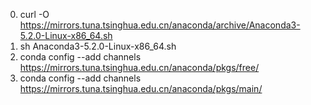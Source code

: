0. curl -O https://mirrors.tuna.tsinghua.edu.cn/anaconda/archive/Anaconda3-5.2.0-Linux-x86_64.sh
0. sh Anaconda3-5.2.0-Linux-x86_64.sh
0. conda config --add channels https://mirrors.tuna.tsinghua.edu.cn/anaconda/pkgs/free/
0. conda config --add channels https://mirrors.tuna.tsinghua.edu.cn/anaconda/pkgs/main/
